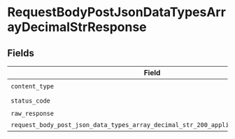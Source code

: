 # RequestBodyPostJsonDataTypesArrayDecimalStrResponse


## Fields

| Field                                                                                                                                                                            | Type                                                                                                                                                                             | Required                                                                                                                                                                         | Description                                                                                                                                                                      |
| -------------------------------------------------------------------------------------------------------------------------------------------------------------------------------- | -------------------------------------------------------------------------------------------------------------------------------------------------------------------------------- | -------------------------------------------------------------------------------------------------------------------------------------------------------------------------------- | -------------------------------------------------------------------------------------------------------------------------------------------------------------------------------- |
| `content_type`                                                                                                                                                                   | *String*                                                                                                                                                                         | :heavy_check_mark:                                                                                                                                                               | N/A                                                                                                                                                                              |
| `status_code`                                                                                                                                                                    | *Integer*                                                                                                                                                                        | :heavy_check_mark:                                                                                                                                                               | N/A                                                                                                                                                                              |
| `raw_response`                                                                                                                                                                   | [Faraday::Response](https://www.rubydoc.info/gems/faraday/Faraday/Response)                                                                                                      | :heavy_minus_sign:                                                                                                                                                               | N/A                                                                                                                                                                              |
| `request_body_post_json_data_types_array_decimal_str_200_application_json_object`                                                                                                | [T.nilable(Operations::RequestBodyPostJSONDataTypesArrayDecimalStr200ApplicationJSON)](../../models/operations/requestbodypostjsondatatypesarraydecimalstr200applicationjson.md) | :heavy_minus_sign:                                                                                                                                                               | OK                                                                                                                                                                               |